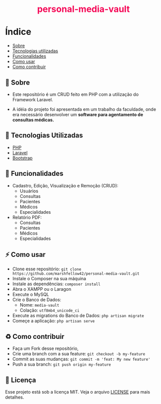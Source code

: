 <h1 align="center" style="color:#F50057;"> 
    personal-media-vault
</h1>

# Índice

- [Sobre](#sobre)
- [Tecnologias utilizadas](#tecnologias-utilizadas)
- [Funcionalidades](#funcionalidades)
- [Como usar](#como-usar)
- [Como contribuir](#como-contribuir)

<a id="sobre"></a>
## 🔖 Sobre 

- Este repositório é um CRUD feito em PHP com a utilização do Framework Laravel.

- A idéia do projeto foi apresentada em um trabalho da faculdade, onde era necessário desenvolver um <b>software para agentamento de consultas médicas.</b>

<a id="tecnologias-utilizadas"></a>
## 🚀 Tecnologias Utilizadas

- [PHP](https://www.php.net/)
- [Laravel](https://laravel.com/)
- [Bootstrap](https://getbootstrap.com/)

<a id="funcionalidades"></a>
## 📄 Funcionalidades

- Cadastro, Edição, Visualização e Remoção (CRUD):
  - Usuários
  - Consultas
  - Pacientes
  - Médicos
  - Especialidades
- Relatório PDF: 
  - Consultas
  - Pacientes
  - Médicos
  - Especialidades

<a id="como-usar"></a>
## ⚡ Como usar

- Clone esse repositório: `git clone https://github.com/marshfellow42/personal-media-vault.git`
- Instale o Composer na sua máquina
- Instale as dependências: `composer install`
- Abra o XAMPP ou o Laragon
- Execute o MySQL
- Crie o Banco de Dados:
  - Nome: `media-vault`
  - Colação: `utf8mb4_unicode_ci`
- Execute as migrations do Banco de Dados: `php artisan migrate`
- Começe a aplicação: `php artisan serve`

<a id="como-contribuir"></a>
## ♻️ Como contribuir

- Faça um Fork desse repositório,
- Crie uma branch com a sua feature: `git checkout -b my-feature`
- Commit as suas mudanças: `git commit -m 'feat: My new feature'`
- Push a sua branch: `git push origin my-feature`

## 📝 Licença

Esse projeto está sob a licença MIT. Veja o arquivo [LICENSE](LICENSE) para mais detalhes.
